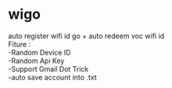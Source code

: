 # wigo
auto register wifi id go + auto redeem voc wifi id
<br> Fiture : <br>
-Random Device ID<br>
-Random Api Key<br>
-Support Gmail Dot Trick<br>
-auto save account into .txt<br>
